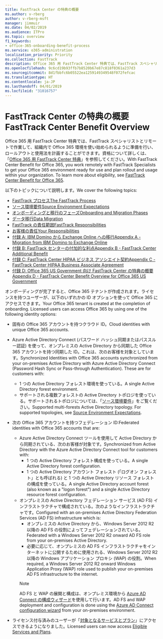 ```yaml
---
title: FastTrack Center の特典の概要
ms.author: v-rberg
author: v-rberg-msft
manager: jimmuir
ms.date: 04/02/2019
ms.audience: ITPro
ms.topic: overview
f1_keywords:
- office-365-onboarding-benefit-process
ms.service: o365-administration
localization_priority: Priority
ms.collection: FastTrack
description: Office 365 用 FastTrack Center 特典では、FastTrack スペシャリストとリモートで作業して、組織内で Office 365 環境を使い始められるように準備を行い、ロールアウトと使用法を計画することができます。資格について詳しくは、「Office 365 用 FastTrack Center 特典」を参照してください。
ms.openlocfilehash: 9c6cd19b93ffb7b8520b67e87c818f0361a237d3
ms.sourcegitcommit: 8d1fbbfc6b05522ea1259149349548f072fefcac
ms.translationtype: HT
ms.contentlocale: ja-JP
ms.lasthandoff: 04/01/2019
ms.locfileid: "31016757"
---
```

# <a name="fasttrack-center-benefit-overview"></a><span data-ttu-id="1cba7-104">FastTrack Center の特典の概要</span><span class="sxs-lookup"><span data-stu-id="1cba7-104">FastTrack Center Benefit Overview</span></span>

<span data-ttu-id="1cba7-p102">Office 365 用 FastTrack Center 特典では、FastTrack スペシャリストとリモートで作業して、組織内で Office 365 環境を使い始められるように準備を行い、ロールアウトと使用法を計画することができます。資格について詳しくは、「[Office 365 用 FastTrack Center 特典](O365-fasttrack-benefit-for-office-365.md)」を参照してください。</span><span class="sxs-lookup"><span data-stu-id="1cba7-p102">With FastTrack Center Benefit for Office 365, you work remotely with FastTrack Specialists to get your Office 365 environment ready for use and plan rollout and usage within your organization. To learn more about eligibility, see [FastTrack Center Benefit for Office 365](O365-fasttrack-benefit-for-office-365.md).</span></span>
  
<span data-ttu-id="1cba7-107">以下のトピックについて説明します。</span><span class="sxs-lookup"><span data-stu-id="1cba7-107">We cover the following topics:</span></span>
- [<span data-ttu-id="1cba7-108">FastTrack プロセス</span><span class="sxs-lookup"><span data-stu-id="1cba7-108">The FastTrack Process</span></span>](O365-fasttrack-process.md) 
- [<span data-ttu-id="1cba7-109">ソース環境要件</span><span class="sxs-lookup"><span data-stu-id="1cba7-109">Source Environment Expectations</span></span>](O365-source-environment-expectations.md)
- [<span data-ttu-id="1cba7-110">オンボーディングと移行のフェーズ</span><span class="sxs-lookup"><span data-stu-id="1cba7-110">Onboarding and Migration Phases</span></span>](O365-onboarding-and-migration.md)
- [<span data-ttu-id="1cba7-111">データ移行</span><span class="sxs-lookup"><span data-stu-id="1cba7-111">Data Migration</span></span>](O365-data-migration.md)
- [<span data-ttu-id="1cba7-112">FastTrack の責任範囲</span><span class="sxs-lookup"><span data-stu-id="1cba7-112">FastTrack Responsibilities</span></span>](O365-fasttrack-responsibilities.md)
- [<span data-ttu-id="1cba7-113">お客様の責任</span><span class="sxs-lookup"><span data-stu-id="1cba7-113">Your Responsibilities</span></span>](O365-your-responsibilities.md) 
- [<span data-ttu-id="1cba7-114">付録 A: IBM Domino から Exchange Online への移行</span><span class="sxs-lookup"><span data-stu-id="1cba7-114">Appendix A - Migration from IBM Domino to Exchange Online</span></span>](O365-from-ibm-domino-to-exchange-online.md)
- [<span data-ttu-id="1cba7-115">付録 B: FastTrack センターの付加的な利点</span><span class="sxs-lookup"><span data-stu-id="1cba7-115">Appendix B - FastTrack Center Additional Benefit</span></span>](O365-fasttrack-additional-benefits.md)
- [<span data-ttu-id="1cba7-116">付録 C: FastTrack Center HIPAA ビジネス アソシエイト契約</span><span class="sxs-lookup"><span data-stu-id="1cba7-116">Appendix C - FastTrack Center HIPAA Business Associate Agreement</span></span>](O365-hipaa-business-associate-agreement.md)
- [<span data-ttu-id="1cba7-117">付録 D: Office 365 US Government 向け FastTrack Center の特典の概要</span><span class="sxs-lookup"><span data-stu-id="1cba7-117">Appendix D - FastTrack Center Benefit Overview for Office 365 US Government</span></span>](US-Gov-appendix-overview.md)
    
<span data-ttu-id="1cba7-p103">オンボーディングが完了すると、Office 365 テナントが作成されます。ライセンスを持つユーザーが、以下のいずれかの ID オプションを使って Office 365 にアクセスできます。</span><span class="sxs-lookup"><span data-stu-id="1cba7-p103">Your Office 365 tenant is created at the completion of onboarding. Licensed users can access Office 365 by using one of the following identity options:</span></span>
- <span data-ttu-id="1cba7-120">固有の Office 365 アカウントを持つクラウド ID。</span><span class="sxs-lookup"><span data-stu-id="1cba7-120">Cloud identities with unique Office 365 accounts.</span></span>
- <span data-ttu-id="1cba7-p104">Azure Active Directory Connect (パスワード ハッシュ同期またはパススルー認証) を使って、オンプレミスの Active Directory から同期した Office 365 アカウントを持つ同期した ID。これは、次のお客様を対象としています。</span><span class="sxs-lookup"><span data-stu-id="1cba7-p104">Synchronized Identities with Office 365 accounts synchronized from your on-premises Active Directory with Azure Active Directory Connect (Password Hash Sync or Pass-through Authentication). These are for customers with:</span></span>
  - <span data-ttu-id="1cba7-123">1 つの Active Directory フォレスト環境を使っている。</span><span class="sxs-lookup"><span data-stu-id="1cba7-123">A single Active Directory forest environment.</span></span>
  - <span data-ttu-id="1cba7-p105">サポートされる複数フォレストの Active Directory トポロジを使っている。サポートされるトポロジについては、「[ソース環境要件](O365-source-environment-expectations.md)」をご覧ください。</span><span class="sxs-lookup"><span data-stu-id="1cba7-p105">Supported multi-forests Active Directory topology. For supported topologies, see [Source Environment Expectations](O365-source-environment-expectations.md).</span></span>
- <span data-ttu-id="1cba7-126">次の Office 365 アカウントを持つフェデレーション ID:</span><span class="sxs-lookup"><span data-stu-id="1cba7-126">Federated identities with Office 365 accounts that are:</span></span>
  - <span data-ttu-id="1cba7-127">Azure Active Directory Connect ツールを使用して Active Directory から同期されている、次のお客様が対象です。</span><span class="sxs-lookup"><span data-stu-id="1cba7-127">Synchronized from Active Directory with the Azure Active Directory Connect tool for customers with:</span></span>
      - <span data-ttu-id="1cba7-128">1 つの Active Directory フォレスト構成を使っている。</span><span class="sxs-lookup"><span data-stu-id="1cba7-128">A single Active Directory forest configuration.</span></span>
      - <span data-ttu-id="1cba7-129">1 つの Active Directory アカウント フォレスト (「ログオン フォレスト」とも呼ばれる) と 1 つの Active Directory リソース フォレストの構成を使っている。</span><span class="sxs-lookup"><span data-stu-id="1cba7-129">A single Active Directory account forest (also known as a "logon forest") and a single Active Directory resource forest configuration.</span></span>
  - <span data-ttu-id="1cba7-130">オンプレミスの Active Directory フェデレーション サービス (AD FS) インフラストラクチャで構成されている。次のようなインフラストラクチャです。</span><span class="sxs-lookup"><span data-stu-id="1cba7-130">Configured with an on-premises Active Directory Federation Services (AD FS) infrastructure which is:</span></span>
      - <span data-ttu-id="1cba7-131">オンプレミスの Active Directory から、Windows Server 2012 R2 以降の AD FS の役割によってフェデレーションされている。</span><span class="sxs-lookup"><span data-stu-id="1cba7-131">Federated with a Windows Server 2012 R2 onward AD FS role from your on-premises Active Directory.</span></span>
      - <span data-ttu-id="1cba7-132">必要に応じて、オンプレミスの AD FS インフラストラクチャをインターネットに公開するために使用される、Windows Server 2012 R2 以降の Windows アプリケーション プロキシ (WAP) の役割。</span><span class="sxs-lookup"><span data-stu-id="1cba7-132">When required, a Windows Server 2012 R2 onward Windows Application Proxy (WAP) role used to publish your on-premises AD FS infrastructure to the internet.</span></span>
    > [!NOTE]
    > <span data-ttu-id="1cba7-133">AD FS と WAP の展開と構成は、オンプレミス環境から [Azure AD Connect の構成ウィザード](https://go.microsoft.com/fwlink/?linkid=844794)を使用して行います。</span><span class="sxs-lookup"><span data-stu-id="1cba7-133">AD FS and WAP deployment and configuration is done using the [Azure AD Connect configuration wizard](https://go.microsoft.com/fwlink/?linkid=844794) from your on-premises environment.</span></span> 
  
- <span data-ttu-id="1cba7-134">ライセンス付与済みのユーザーが「[対象となるサービスとプラン](M365-eligible-services-and-plans.md)」にアクセスできるようになりました。</span><span class="sxs-lookup"><span data-stu-id="1cba7-134">Licensed users can now access [Eligible Services and Plans](M365-eligible-services-and-plans.md).</span></span>
    

 
